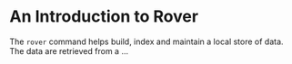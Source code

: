 
# An Introduction to Rover

The `rover` command helps build, index and maintain a local store of
data.  The data are retrieved from a ...
